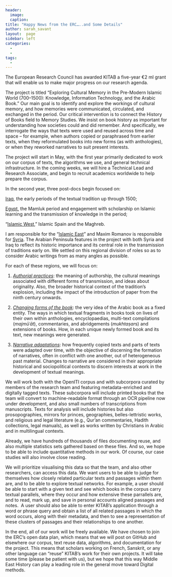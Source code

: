 ```yaml
---
header:
  image: 
  caption: 
title: "Happy News from the ERC…..and Some Details"			
author: sarah_savant		
layout:	 page
sidebar: left
categories:
  - 
  - 
tags:
  - 
---
```


The European Research Council has awarded KITAB a five-year €2 ml grant that will enable us to make major progress on our research agenda.



The project is titled “Exploring Cultural Memory in the Pre-Modern Islamic World (700–1500): Knowledge, Information Technology, and the Arabic Book.” Our main goal is to identify and explore the workings of cultural memory, and how memories were communicated, circulated, and exchanged in the period. Our critical intervention is to connect the History of Books field to Memory Studies. We insist on book history as important for understanding how societies could and did remember. And specifically, we interrogate the ways that texts were used and reused across time and space – for example, when authors copied or paraphrased from earlier texts, when they reformulated books into new forms (as with anthologies), or when they reworked narratives to suit present interests.



The project will start in May, with the first year primarily dedicated to work on our corpus of texts, the algorithms we use, and general technical infrastructure. In the coming weeks, we will hire a Technical Lead and Research Associate, and begin to recruit academics worldwide to help prepare the corpus.



In the second year, three post-docs begin focused on:



<u>Iraq</u>, the early periods of the textual tradition up through 1500;



<u>Egypt,</u> the Mamluk period and engagement with scholarship on Islamic learning and the transmission of knowledge in the period;



“<u>Islamic West</u>,” Islamic Spain and the Maghreb.



I am responsible for the “<u>Islamic East</u>” and Maxim Romanov is responsible for <u>Syria</u>. The Arabian Peninsula features in the project with both Syria and Iraq to reflect its historic importance and its central role in the transmission of traditions early on. We settled on this regional division of roles so as to consider Arabic writings from as many angles as possible.



For each of these regions, we will focus on:



1.  *<u>Authorial practices</u>*: the meaning of authorship, the cultural meanings associated with different forms of transmission, and ideas about originality. Also, the broader historical context of the tradition’s explosion, including the impact of the introduction of paper from the ninth century onwards.

2.  *<u>Changing forms of the book</u>*: the very idea of the Arabic book as a fixed entity. The ways in which textual fragments in books took on lives of their own within anthologies, encyclopaedias, multi-text compilations (*majmūʿāt*), commentaries, and abridgements (*mukhtaṣar*s) and extensions of books. How, in each unique newly formed book and its text, new meanings were generated.

3.  *<u>Narrative adaptations</u>*: how frequently copied texts and parts of texts were adapted over time, with the objective of discerning the formation of narratives, often in conflict with one another, out of heterogeneous past material. Changes to narrative are considered in their appropriate historical and sociopolitical contexts to discern interests at work in the development of textual meanings.



We will work both with the OpenITI corpus and with subcorpora curated by members of the research team and featuring metadata-enriched and digitally tagged texts. These subcorpora will include printed books that the team will convert to machine-readable format through an OCR pipeline now under development, and also small numbers of transcriptions from manuscripts. Texts for analysis will include histories but also prosopographies, mirrors for princes, geographies, belles-lettristic works, and religious and legal literature (e.g., Qur’an commentaries, Hadith collections, legal manuals), as well as works written by Christians in Arabic and in multilingual contexts.



Already, we have hundreds of thousands of files documenting reuse, and also multiple statistics sets gathered based on these files. And so, we hope to be able to include quantitative methods in our work. Of course, our case studies will also involve close reading.



We will prioritize visualising this data so that the team, and also other researchers, can access this data. We want users to be able to judge for themselves how closely related particular texts and passages within them are, and to be able to explore textual networks. For example, a user should be able to start with a given text and see which books in the corpus carry textual parallels, where they occur and how extensive these parrallels are, and to read, mark up, and save in personal accounts aligned passages and notes.  A user should also be able to enter KITAB’s application through a word or phrase query and obtain a list of all related passages in which the word occurs, along with their metadata, and then to see a representation of these clusters of passages and their relationships to one another.



In the end, all of our work will be freely available. We have chosen to join the ERC’s open data plan, which means that we will post on GitHub and elsewhere our corpus, text reuse data, algorithms, and documentation for the project. This means that scholars working on French, Sanskrit, or any other language can “reuse” KITAB’s work for their own projects. It will take some time (please be patient with us), but we hope that this way Middle East History can play a leading role in the general move toward Digital methods.

